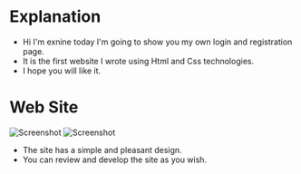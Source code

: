 # Explanation
- Hi I'm exnine today I'm going to show you my own login and registration page.
- It is the first website I wrote using Html and Css technologies.
- I hope you will like it.

# Web Site
![Screenshot](https://media.discordapp.net/attachments/896737812064383077/985557130226581555/login.PNG?width=921&height=465)
![Screenshot](https://media.discordapp.net/attachments/896737812064383077/985557130532774038/signup.PNG?width=919&height=465)
- The site has a simple and pleasant design.
- You can review and develop the site as you wish.
